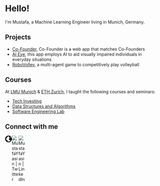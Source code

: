 # Hello!

I'm Mustafa, a Machine Learning Engineer living in Munich, Germany.

## Projects

* [Co-Founder](https://github.com/MustafaYasin/thesis), Co-Founder is a web app that matches Co-Founders
* [AI Eye](https://github.com/MustafaYasin/pml), this app employs AI to aid visually impaired individuals in everyday situations
* [RoboVolley](https://github.com/MustafaYasin/pml), a multi-agent game to competitively play volleyball


## Courses

At [LMU Munich](https://www.lmu.de/de/index.html) & [ETH Zurich](https://ethz.ch/de.html), I taught the following courses and seminars:

* [Tech Investing](https://ai.ethz.ch/education/lectures-and-seminars/techinvesting22.html)
* [Data Structures and Algorithms](https://www.dbs.ifi.lmu.de/cms/studium_lehre/lehre_bachelor/algodat22/index.html)
* [Software Engineering Lab](https://www.dbs.ifi.lmu.de/cms/studium_lehre/lehre_bachelor/sep2122/index.html)

## Connect with me

[<img align="left" alt="mustafayasin.com" width="22px" src="https://raw.githubusercontent.com/iconic/open-iconic/master/svg/globe.svg" />][website]
[<img align="left" alt="MustafaYasin | Twitter" width="22px" src="https://cdn.jsdelivr.net/npm/simple-icons@v3/icons/twitter.svg" />][twitter]
[<img align="left" alt="MustafaYasin | LinkedIn" width="22px" src="https://cdn.jsdelivr.net/npm/simple-icons@v3/icons/linkedin.svg" />][linkedin]

[website]: https://mustafayasin.com
[twitter]: https://twitter.com/darre1l
[linkedin]: https://www.linkedin.com/in/mustafayasin/
